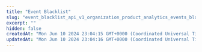 ```yaml
---
title: "Event Blacklist"
slug: "event_blacklist_api_v1_organization_product_analytics_events_blacklist_post"
excerpt: ""
hidden: false
createdAt: "Mon Jun 10 2024 23:04:15 GMT+0000 (Coordinated Universal Time)"
updatedAt: "Mon Jun 10 2024 23:04:16 GMT+0000 (Coordinated Universal Time)"
---
```

